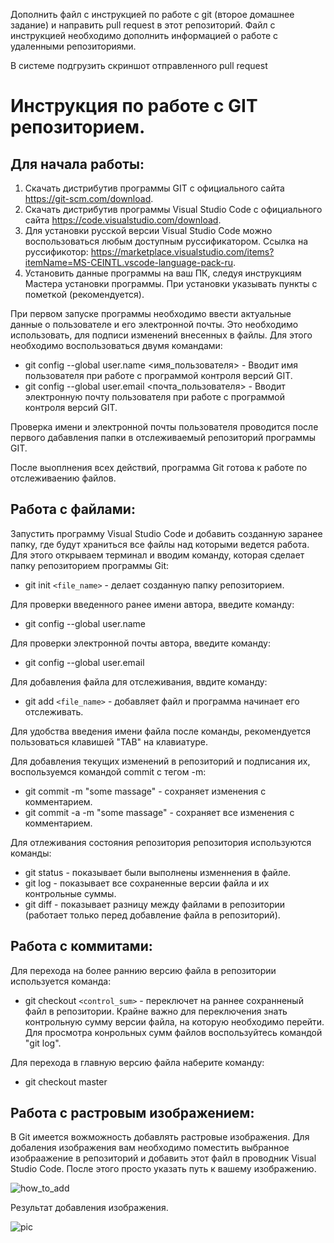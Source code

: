 Дополнить файл с инструкцией по работе с git (второе домашнее задание) и направить pull request в этот репозиторий. Файл с инструкцией необходимо дополнить информацией о работе с удаленными репозиториями.

В системе подгрузить скриншот отправленного pull request

# **Инструкция по работе с GIT репозиторием.**

## **Для начала работы:**

1. Скачать дистрибутив программы GIT с официального сайта https://git-scm.com/download.
2. Скачать дистрибутив программы Visual Studio Code с официального сайта https://code.visualstudio.com/download.
3. Для установки русской версии Visual Studio Code можно воспользоваться любым доступным руссификатором. Ссылка на руссификотор: https://marketplace.visualstudio.com/items?itemName=MS-CEINTL.vscode-language-pack-ru.
4. Установить данные программы на ваш ПК, следуя инструкциям Мастера установки программы. При установки указывать пункты с пометкой (рекомендуется).

При первом запуске программы необходимо ввести актуальные данные о пользователе и его электронной почты. Это необходимо использовать, для подписи изменений внесенных в файлы. Для этого необходимо воспользоваться двумя командами:

* git config --global user.name <имя_пользователя> - Вводит имя пользователя при работе с программой контроля версий GIT.
* git config --global user.email <почта_пользователя> - Вводит электронную почту пользователя при работе с программой контроля версий GIT.

Проверка имени и электронной почты пользователя проводится после первого дабавления папки в отслеживаемый репозиторий программы GIT. 

После выоплнения всех действий, программа Git готова к работе по отслеживаению файлов.

## **Работа с файлами:**

Запустить программу Visual Studio Code и добавить созданную заранее папку, где будут храниться все файлы над которыми ведется работа. Для этого открываем терминал и вводим команду, которая сделает папку репозиторием программы Git: 

* git init `<file_name>` - делает созданную папку репозиторием.

Для проверки введенного ранее имени автора, введите команду:

* git config --global user.name

Для проверки электронной почты автора, введите команду:

* git config --global user.email

Для добавления файла для отслеживания, ввдите команду:

* git add `<file_name>` - добавляет файл и программа начинает его отслеживать.

Для удобства введения имени файла после команды, рекомендуется пользоваться клавишей "TAB" на клавиатуре.

Для добавления текущих изменений в репозиторий и подписания их, воспользуемся командой commit с тегом -m:

* git commit -m "some massage" - сохраняет изменения с комментарием.
* git commit -a -m "some massage" - сохраняет все изменения с комментарием.

Для отлеживания состояния репозитория репозитория используются команды:

* git status - показывает были выполнены изменнения в файле.
* git log - показывает все сохраненные версии файла и их контрольные суммы.
* git diff - показывает разницу между файлами в репозитории (работает только перед добавление файла в репозиторий).

## **Работа с коммитами:**

Для перехода на более раннию версию файла в репозитории используется команда:

* git checkout `<control_sum>` - переключет на раннее сохранненый файл в репозитории. Крайне важно для переключения знать контрольную сумму версии файла, на которую необходимо перейти. Для просмотра конрольных сумм файлов воспользуйтесь командой "git log". 

Для перехода в главную версию файла наберите команду:

* git checkout master

 ## **Работа с растровым изображением:**

 В Git имеется вожможность добавлять растровые изображения. Для добаления изображения вам необходимо поместить выбранное изобраажение в репозиторий и добавить этот файл в проводник Visual Studio Code. После этого просто указать путь к вашему изображению.

![how_to_add](pic001.png)

Результат добавления изображения.

![pic](witcher_logo.jpg)
